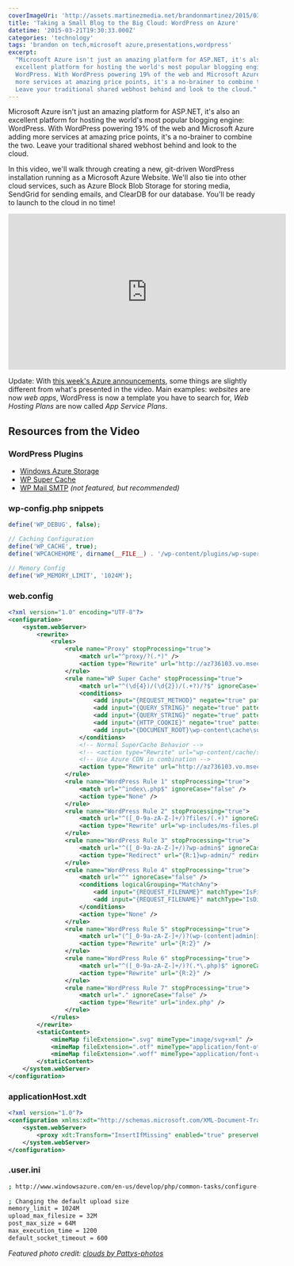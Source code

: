 ```yaml
---
coverImageUri: 'http://assets.martinezmedia.net/brandonmartinez/2015/03/small-blog-big-cloud-featured.jpg'
title: 'Taking a Small Blog to the Big Cloud: WordPress on Azure'
datetime: '2015-03-21T19:30:33.000Z'
categories: 'technology'
tags: 'brandon on tech,microsoft azure,presentations,wordpress'
excerpt:
  "Microsoft Azure isn't just an amazing platform for ASP.NET, it's also an
  excellent platform for hosting the world's most popular blogging engine:
  WordPress. With WordPress powering 19% of the web and Microsoft Azure adding
  more services at amazing price points, it's a no-brainer to combine the two.
  Leave your traditional shared webhost behind and look to the cloud."
---
```


Microsoft Azure isn't just an amazing platform for ASP.NET, it's also an
excellent platform for hosting the world's most popular blogging engine:
WordPress. With WordPress powering 19% of the web and Microsoft Azure adding
more services at amazing price points, it's a no-brainer to combine the two.
Leave your traditional shared webhost behind and look to the cloud.

In this video, we'll walk through creating a new, git-driven WordPress
installation running as a Microsoft Azure Website. We'll also tie into other
cloud services, such as Azure Block Blob Storage for storing media, SendGrid for
sending emails, and ClearDB for our database. You'll be ready to launch to the
cloud in no time!

<iframe width="560" height="315" src="https://www.youtube.com/embed/H_cjx-aT5iI" frameborder="0" allow="accelerometer; autoplay; encrypted-media; gyroscope; picture-in-picture" allowfullscreen></iframe>

Update: With
[this week's Azure announcements](https://weblogs.asp.net/scottgu/announcing-the-new-azure-app-service),
some things are slightly different from what's presented in the video. Main
examples: _websites_ are now _web apps_, WordPress is now a template you have to
search for, _Web Hosting Plans_ are now called _App Service Plans_.

## Resources from the Video

### WordPress Plugins

- [Windows Azure Storage](https://wordpress.org/plugins/windows-azure-storage/)
- [WP Super Cache](https://wordpress.org/plugins/wp-super-cache/)
- [WP Mail SMTP](https://wordpress.org/plugins/wp-mail-smtp/) _(not featured,
  but recommended)_

### wp-config.php snippets

```php
define('WP_DEBUG', false);

// Caching Configuration
define('WP_CACHE', true);
define('WPCACHEHOME', dirname(__FILE__) . '/wp-content/plugins/wp-super-cache/' );

// Memory Config
define('WP_MEMORY_LIMIT', '1024M');
```

### web.config

```xml
<?xml version="1.0" encoding="UTF-8"?>
<configuration>
    <system.webServer>
        <rewrite>
            <rules>
                <rule name="Proxy" stopProcessing="true">
                    <match url="^proxy/?(.*)" />
                    <action type="Rewrite" url="http://az736103.vo.msecnd.net/{R:1}" />
                </rule>
                <rule name="WP Super Cache" stopProcessing="true">
                    <match url="^(\d{4})/(\d{2})/(.+?)/?$" ignoreCase="false" />
                    <conditions>
                        <add input="{REQUEST_METHOD}" negate="true" pattern="POST" ignoreCase="false" />
                        <add input="{QUERY_STRING}" negate="true" pattern=".*=.*" ignoreCase="false" />
                        <add input="{QUERY_STRING}" negate="true" pattern=".*attachment_id=.*" ignoreCase="false" />
                        <add input="{HTTP_COOKIE}" negate="true" pattern="^.*(comment_author_|wordpress|wp-postpass_).*$" ignoreCase="false" />
                        <add input="{DOCUMENT_ROOT}\wp-content\cache\supercache\{HTTP_HOST}\{R:1}\{R:2}\{R:3}\index.html" matchType="IsFile" />
                    </conditions>
                    <!-- Normal SuperCache Behavior -->
                    <!-- <action type="Rewrite" url="wp-content/cache/supercache/{HTTP_HOST}/{R:1}/{R:2}/{R:3}/index.html" /> -->
                    <!-- Use Azure CDN in combination -->
                    <action type="Rewrite" url="http://az736103.vo.msecnd.net/site/wwwroot/wp-content/cache/supercache/{HTTP_HOST}/{R:1}/{R:2}/{R:3}/index.html" />
                </rule>
                <rule name="WordPress Rule 1" stopProcessing="true">
                    <match url="^index\.php$" ignoreCase="false" />
                    <action type="None" />
                </rule>
                <rule name="WordPress Rule 2" stopProcessing="true">
                    <match url="^([_0-9a-zA-Z-]+/)?files/(.+)" ignoreCase="false" />
                    <action type="Rewrite" url="wp-includes/ms-files.php?file={R:2}" appendQueryString="false" />
                </rule>
                <rule name="WordPress Rule 3" stopProcessing="true">
                    <match url="^([_0-9a-zA-Z-]+/)?wp-admin$" ignoreCase="false" />
                    <action type="Redirect" url="{R:1}wp-admin/" redirectType="Permanent" />
                </rule>
                <rule name="WordPress Rule 4" stopProcessing="true">
                    <match url="^" ignoreCase="false" />
                    <conditions logicalGrouping="MatchAny">
                        <add input="{REQUEST_FILENAME}" matchType="IsFile" ignoreCase="false" />
                        <add input="{REQUEST_FILENAME}" matchType="IsDirectory" ignoreCase="false" />
                    </conditions>
                    <action type="None" />
                </rule>
                <rule name="WordPress Rule 5" stopProcessing="true">
                    <match url="(^[_0-9a-zA-Z-]+/)?(wp-(content|admin|includes).*)" ignoreCase="false" />
                    <action type="Rewrite" url="{R:2}" />
                </rule>
                <rule name="WordPress Rule 6" stopProcessing="true">
                    <match url="^([_0-9a-zA-Z-]+/)?(.*\.php)$" ignoreCase="false" />
                    <action type="Rewrite" url="{R:2}" />
                </rule>
                <rule name="WordPress Rule 7" stopProcessing="true">
                    <match url="." ignoreCase="false" />
                    <action type="Rewrite" url="index.php" />
                </rule>
            </rules>
        </rewrite>
        <staticContent>
            <mimeMap fileExtension=".svg" mimeType="image/svg+xml" />
            <mimeMap fileExtension=".otf" mimeType="application/font-otf" />
            <mimeMap fileExtension=".woff" mimeType="application/font-woff" />
        </staticContent>
    </system.webServer>
</configuration>
```

### applicationHost.xdt

```xml
<?xml version="1.0"?>  
<configuration xmlns:xdt="http://schemas.microsoft.com/XML-Document-Transform">  
    <system.webServer>  
        <proxy xdt:Transform="InsertIfMissing" enabled="true" preserveHostHeader="false" reverseRewriteHostInResponseHeaders="false" />  
    </system.webServer>  
</configuration>
```

### .user.ini

```bash
; http://www.windowsazure.com/en-us/develop/php/common-tasks/configure-php-web-site/
 
; Changing the default upload size
memory_limit = 1024M
upload_max_filesize = 32M
post_max_size = 64M
max_execution_time = 1200
default_socket_timeout = 600
```

_Featured photo credit:
[clouds by Pattys-photos](http://www.flickr.com/photos/34121831@N00/6027569462/in/photolist-dmjSdA-p7JuMr-9hYBcr-4PVqwm-9zbjDz-5dCJiB-5p9nh3-6EkSKG-j4zTM-abCSpq-6EgGEF-mcWW3-4nXfwv-4o2qJ5-58Tkmt-9RqBfq-abA2T4-6EkzCQ-4nXkbg-6fTmk7)_

